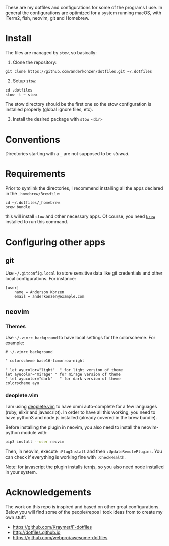 These are my dotfiles and configurations for some of the programs I use. In general the configurations are optimized for a system running macOS, with iTerm2, fish, neovim, git and Homebrew.

# Install

The files are managed by `stow`, so basically:

1. Clone the repository:

```shell
git clone https://github.com/anderkonzen/dotfiles.git ~/.dotfiles
```

2. Setup `stow`: 

```shell
cd .dotfiles
stow -t ~ stow
```

The stow directory should be the first one so the stow configuration is installed properly (global ignore files, etc).

3. Install the desired package with `stow <dir>`

# Conventions

Directories starting with a `_` are not supposed to be *stowed*.

# Requirements

Prior to symlink the directories, I recommend installing all the apps declared in the `_homebrew/Brewfile`:

```shell
cd ~/.dotfiles/_homebrew
brew bundle
```

this will install `stow` and other necessary apps. Of course, you need [`brew`](https://brew.sh) installed to run this command.

# Configuring other apps

## git

Use `~/.gitconfig.local` to store sensitive data like git credentials and other local configurations. For instance:

```shell
[user]
    name = Anderson Konzen
    email = anderkonzen@example.com
```

## neovim

### Themes

Use `~/.vimrc_background` to have local settings for the colorscheme. For example:

```shell
# ~/.vimrc_background

" colorscheme base16-tomorrow-night

" let ayucolor="light"  " for light version of theme
let ayucolor="mirage" " for mirage version of theme
" let ayucolor="dark"   " for dark version of theme
colorscheme ayu
```

### deoplete.vim

I am using [deoplete.vim](https://github.com/Shougo/deoplete.nvim) to have omni auto-complete for a few languages (ruby, elixir and javascript). In order to have all this working, you need to have python3 and node.js installed (already covered in the brew bundle).

Before installing the plugin in neovim, you also need to install the neovim-python module with:

```sh
pip3 install --user neovim
```

Then, in neovim, execute `:PlugInstall` and then `:UpdateRemotePlugins`. You can check if everything is working fine with `:CheckHealth`.

Note: for javascript the plugin installs [ternjs](http://ternjs.net/), so you also need node installed in your system.

# Acknowledgements

The work on this repo is inspired and based on other great configurations. Below you will find some of the people/repos I took ideas from to create my own stuff:

* https://github.com/Kraymer/F-dotfiles
* http://dotfiles.github.io
* https://github.com/webpro/awesome-dotfiles
